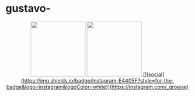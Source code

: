 # gustavo- 
<div align="center">
  <a href="https://github.com/gugavinho">
    <img height="150em" src="https://github-readme-stats.vercel.app/api?username=gugavinho&count_private=true&include_all_commits=true&show_icons=true&theme=dracula&hide_border=false&show_owner=true"/>
    <img height="150em" src="https://github-readme-stats.vercel.app/api/top-langs/?username=gugavinho&theme=dracula&hide_border=false&&layout=compact"/>
[![social](https://img.shields.io/badge/Instagram-E4405F?style=for-the-badge&logo=instagram&logoColor=white)](https://instagram.com/_growse)
